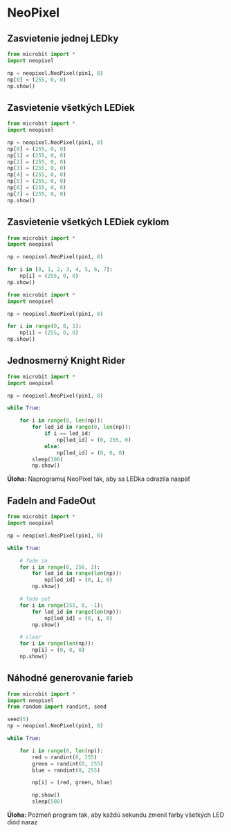 # NeoPixel

## Zasvietenie jednej LEDky

```python
from microbit import *
import neopixel

np = neopixel.NeoPixel(pin1, 8)
np[0] = (255, 0, 0)
np.show()

```

## Zasvietenie všetkých LEDiek


```python
from microbit import *
import neopixel

np = neopixel.NeoPixel(pin1, 8)
np[0] = (255, 0, 0)
np[1] = (255, 0, 0)
np[2] = (255, 0, 0)
np[3] = (255, 0, 0)
np[4] = (255, 0, 0)
np[5] = (255, 0, 0)
np[6] = (255, 0, 0)
np[7] = (255, 0, 0)
np.show()

```

## Zasvietenie všetkých LEDiek cyklom

```python
from microbit import *
import neopixel

np = neopixel.NeoPixel(pin1, 8)

for i in [0, 1, 2, 3, 4, 5, 6, 7]:
    np[i] = (255, 0, 0)
np.show()

```


```python
from microbit import *
import neopixel

np = neopixel.NeoPixel(pin1, 8)

for i in range(0, 8, 1):
    np[i] = (255, 0, 0)
np.show()

```


## Jednosmerný Knight Rider

```python
from microbit import *
import neopixel

np = neopixel.NeoPixel(pin1, 8)

while True:

    for i in range(0, len(np)):
        for led_id in range(0, len(np)):
            if i == led_id:
                np[led_id] = (0, 255, 0)
            else:
                np[led_id] = (0, 0, 0)
        sleep(100)
        np.show()
```

__Úloha:__ Naprogramuj NeoPixel tak, aby sa LEDka odrazila naspäť


## FadeIn and FadeOut

```python
from microbit import *
import neopixel

np = neopixel.NeoPixel(pin1, 8)

while True:

    # fade in
    for i in range(0, 256, 1):
        for led_id in range(len(np)):
            np[led_id] = (0, i, 0)
        np.show()

    # fade out
    for i in range(255, 0, -1):
        for led_id in range(len(np)):
            np[led_id] = (0, i, 0)
        np.show()

    # clear
    for i in range(len(np)):
        np[i] = (0, 0, 0)
    np.show()
```

## Náhodné generovanie farieb


```python
from microbit import *
import neopixel
from random import randint, seed

seed(5)
np = neopixel.NeoPixel(pin1, 8)

while True:

    for i in range(0, len(np)):
        red = randint(0, 255)
        green = randint(0, 255)
        blue = randint(0, 255)

        np[i] = (red, green, blue)

        np.show()
        sleep(500)
```
__Úloha:__ Pozmeň program tak, aby každú sekundu zmenil farby všetkých LED diód naraz